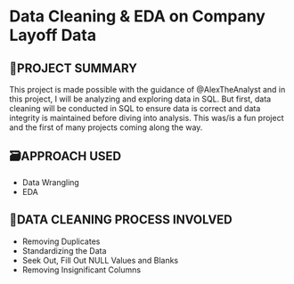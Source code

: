# Data Cleaning & EDA on Company Layoff Data

## 📜PROJECT SUMMARY

This project is made possible with the guidance of @AlexTheAnalyst and in this project, I will be analyzing and exploring data in SQL. But first, data cleaning will be conducted in SQL to ensure data is correct and data integrity is maintained before diving into analysis. This was/is a fun project and the first of many projects coming along the way.

## 🗃️APPROACH USED

- Data Wrangling
- EDA

## 🧹DATA CLEANING PROCESS INVOLVED

- Removing Duplicates
- Standardizing the Data
- Seek Out, Fill Out NULL Values and Blanks
- Removing Insignificant Columns

